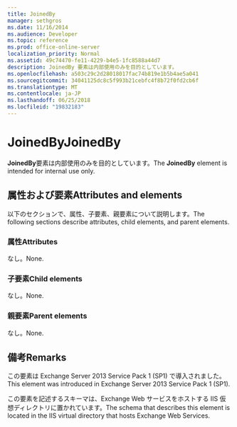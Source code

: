 ```yaml
---
title: JoinedBy
manager: sethgros
ms.date: 11/16/2014
ms.audience: Developer
ms.topic: reference
ms.prod: office-online-server
localization_priority: Normal
ms.assetid: 49c74470-fe11-4229-b4e5-1fc8588a44d7
description: JoinedBy 要素は内部使用のみを目的としています。
ms.openlocfilehash: a503c29c2d28018017fac74b819e1b5b4ae5a041
ms.sourcegitcommit: 34041125dc8c5f993b21cebfc4f8b72f0fd2cb6f
ms.translationtype: MT
ms.contentlocale: ja-JP
ms.lasthandoff: 06/25/2018
ms.locfileid: "19832183"
---
```

# <a name="joinedby"></a><span data-ttu-id="c5ef6-103">JoinedBy</span><span class="sxs-lookup"><span data-stu-id="c5ef6-103">JoinedBy</span></span>

<span data-ttu-id="c5ef6-104">**JoinedBy**要素は内部使用のみを目的としています。</span><span class="sxs-lookup"><span data-stu-id="c5ef6-104">The **JoinedBy** element is intended for internal use only.</span></span> 

## <a name="attributes-and-elements"></a><span data-ttu-id="c5ef6-105">属性および要素</span><span class="sxs-lookup"><span data-stu-id="c5ef6-105">Attributes and elements</span></span>

<span data-ttu-id="c5ef6-106">以下のセクションで、属性、子要素、親要素について説明します。</span><span class="sxs-lookup"><span data-stu-id="c5ef6-106">The following sections describe attributes, child elements, and parent elements.</span></span>
  
### <a name="attributes"></a><span data-ttu-id="c5ef6-107">属性</span><span class="sxs-lookup"><span data-stu-id="c5ef6-107">Attributes</span></span>

<span data-ttu-id="c5ef6-108">なし。</span><span class="sxs-lookup"><span data-stu-id="c5ef6-108">None.</span></span>
  
### <a name="child-elements"></a><span data-ttu-id="c5ef6-109">子要素</span><span class="sxs-lookup"><span data-stu-id="c5ef6-109">Child elements</span></span>

<span data-ttu-id="c5ef6-110">なし。</span><span class="sxs-lookup"><span data-stu-id="c5ef6-110">None.</span></span>
  
### <a name="parent-elements"></a><span data-ttu-id="c5ef6-111">親要素</span><span class="sxs-lookup"><span data-stu-id="c5ef6-111">Parent elements</span></span>

<span data-ttu-id="c5ef6-112">なし。</span><span class="sxs-lookup"><span data-stu-id="c5ef6-112">None.</span></span>
  
## <a name="remarks"></a><span data-ttu-id="c5ef6-113">備考</span><span class="sxs-lookup"><span data-stu-id="c5ef6-113">Remarks</span></span>

<span data-ttu-id="c5ef6-114">この要素は Exchange Server 2013 Service Pack 1 (SP1) で導入されました。</span><span class="sxs-lookup"><span data-stu-id="c5ef6-114">This element was introduced in Exchange Server 2013 Service Pack 1 (SP1).</span></span>
  
<span data-ttu-id="c5ef6-115">この要素を記述するスキーマは、Exchange Web サービスをホストする IIS 仮想ディレクトリに置かれています。</span><span class="sxs-lookup"><span data-stu-id="c5ef6-115">The schema that describes this element is located in the IIS virtual directory that hosts Exchange Web Services.</span></span>
  


